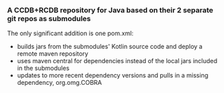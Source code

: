 ### A CCDB+RCDB repository for Java based on their 2 separate git repos as submodules

The only significant addition is one pom.xml:
* builds jars from the submodules' Kotlin source code and deploy a remote maven repository
* uses maven central for dependencies instead of the local jars included in the submodules
* updates to more recent dependency versions and pulls in a missing dependency, org.omg.COBRA
